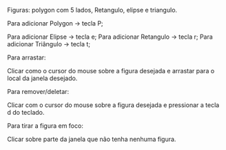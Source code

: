 <p>Figuras: polygon com 5 lados, Retangulo, elipse e triangulo.</p>

Para adicionar Polygon -> tecla P;

Para adicionar Elipse  -> tecla e;
Para adicionar Retangulo -> tecla r;
Para adicionar Triângulo -> tecla t;

Para arrastar:

Clicar como o cursor do mouse sobre a figura desejada e arrastar para o local da janela desejado.

Para remover/deletar:

Clicar com o cursor do mouse sobre a figura desejada e pressionar a tecla d do teclado.

Para tirar a figura em foco:

Clicar sobre parte da janela que não tenha nenhuma figura.



